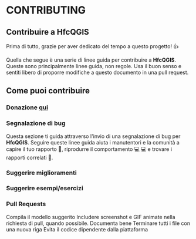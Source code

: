 # CONTRIBUTING

## Contribuire a HfcQGIS

Prima di tutto, grazie per aver dedicato del tempo a questo progetto! 👍

Quella che segue è una serie di linee guida per contribuire a **HfcQGIS**. Queste sono principalmente linee guida, non regole. Usa il buon senso e sentiti libero di proporre modifiche a questo documento in una pull request.

## Come puoi contribuire

### Donazione [qui](https://www.paypal.me/pigrecoinfinito)

### Segnalazione di bug

Questa sezione ti guida attraverso l'invio di una segnalazione di bug per **HfcQGIS**. Seguire queste linee guida aiuta i manutentori e la comunità a capire il tuo rapporto 📝, riprodurre il comportamento 💻 💻 e trovare i rapporti correlati 🔎.

### Suggerire miglioramenti

### Suggerire esempi/esercizi

### Pull Requests

Compila il modello suggerito Includere screenshot e GIF animate nella richiesta di pull, quando possibile. Documenta bene Terminare tutti i file con una nuova riga Evita il codice dipendente dalla piattaforma

